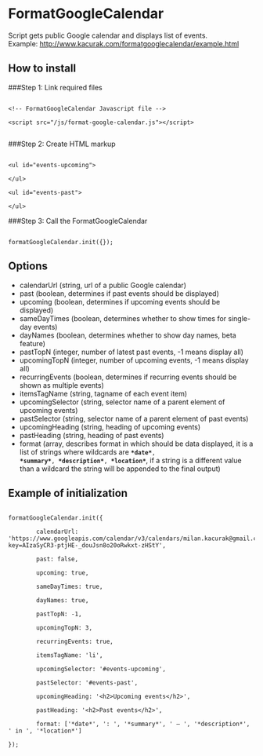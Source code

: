 # FormatGoogleCalendar
Script gets public Google calendar and displays list of events.<br>
Example: <a target="_blank" href="http://www.kacurak.com/formatgooglecalendar/example.html">http://www.kacurak.com/formatgooglecalendar/example.html</a>
## How to install
###Step 1: Link required files
<pre><code>
&lt;!-- FormatGoogleCalendar Javascript file --&gt;<br>
&lt;script src="/js/format-google-calendar.js"&gt;&lt;/script&gt;<br>
</code></pre>
###Step 2: Create HTML markup
<pre><code>
&lt;ul id="events-upcoming"&gt;<br>
&lt;/ul&gt;<br>
&lt;ul id="events-past"&gt;<br>
&lt;/ul&gt;
</code></pre>
###Step 3: Call the FormatGoogleCalendar
<pre><code>
formatGoogleCalendar.init({});
</code></pre>
## Options
* calendarUrl (string, url of a public Google calendar)<br>
* past (boolean, determines if past events should be displayed)<br>
* upcoming (boolean, determines if upcoming events should be displayed)<br>
* sameDayTimes (boolean, determines whether to show times for single-day events)<br>
* dayNames (boolean, determines whether to show day names, beta feature)<br>
* pastTopN (integer, number of latest past events, -1 means display all)<br>
* upcomingTopN (integer, number of upcoming events, -1 means display all)<br>
* recurringEvents (boolean, determines if recurring events should be shown as multiple events)<br>
* itemsTagName (string, tagname of each event item)<br>
* upcomingSelector (string, selector name of a parent element of upcoming events)<br>
* pastSelector (string, selector name of a parent element of past events)<br>
* upcomingHeading (string, heading of upcoming events)<br>
* pastHeading (string, heading of past events)<br>
* format (array, describes format in which should be data displayed, it is a list of strings where wildcards are <code><b>\*date\*</b>, <b>\*summary\*</b>, <b>\*description\*</b>, <b>\*location\*</b></code>, if a string is a different value than a wildcard the string will be appended to the final output)<br>

## Example of initialization
<pre><code>
formatGoogleCalendar.init({<br>
        calendarUrl: 'https://www.googleapis.com/calendar/v3/calendars/milan.kacurak@gmail.com/events?key=AIzaSyCR3-ptjHE-_douJsn8o20oRwkxt-zHStY',<br>
        past: false,<br>
        upcoming: true,<br>
        sameDayTimes: true,<br>
        dayNames: true,<br>
        pastTopN: -1,<br>
        upcomingTopN: 3,<br>
        recurringEvents: true, <br>
        itemsTagName: 'li',<br>
        upcomingSelector: '#events-upcoming',<br>
        pastSelector: '#events-past',<br>
        upcomingHeading: '&lt;h2&gt;Upcoming events&lt;/h2&gt;',<br>
        pastHeading: '&lt;h2&gt;Past events&lt;/h2&gt;',<br>
        format: ['*date*', ': ', '*summary*', ' &mdash; ', '*description*', ' in ', '*location*']<br>
});
</code></pre>
